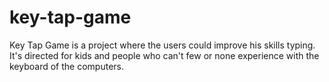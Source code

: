# key-tap-game
Key Tap Game is a project where the users could improve his skills typing. It's directed for kids and people who can't few or none experience with the keyboard of the computers.
